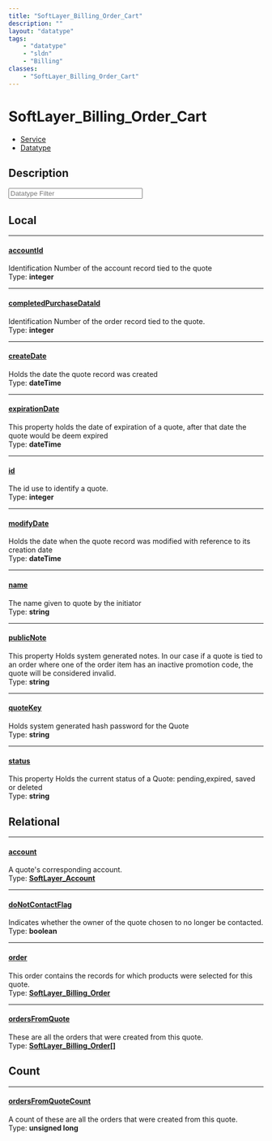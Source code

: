 ```yaml
---
title: "SoftLayer_Billing_Order_Cart"
description: ""
layout: "datatype"
tags:
    - "datatype"
    - "sldn"
    - "Billing"
classes:
    - "SoftLayer_Billing_Order_Cart"
---
```


# SoftLayer_Billing_Order_Cart
<div id='service-datatype'>
    <ul id='sldn-reference-tabs'>
    <li id='service'> <a href='/reference/services/SoftLayer_Billing_Order_Cart' >Service</a></li>    <li id='datatype'> <a href='/reference/datatypes/SoftLayer_Billing_Order_Cart' >Datatype</a></li>
    </ul>
</div>

## Description 






<!-- Filer BEGIN -->
<div class="view-filters">
        <div class="clearfix">
            <div class="search-input-box">
                <input placeholder="Datatype Filter" onkeyup="titleSearch(inputId='prop-input', divId='properties', elementClass='prop-row')" 
                    type="text" id="prop-input" value="" size="30" maxlength="128" class="form-text">
            </div>
        </div>
</div>
<!-- Filer END -->

<div id="properties" class="content">
<div id="localProperties" class="prop-content" >

## Local
<div class="prop-row">

-----
[accountId]: #accountid
#### [accountId]
Identification Number of the account record tied to the quote  
<span class="type-label">Type: </span>**integer**


</div>
<div class="prop-row">

-----
[completedPurchaseDataId]: #completedpurchasedataid
#### [completedPurchaseDataId]
Identification Number of the order record tied to the quote.  
<span class="type-label">Type: </span>**integer**


</div>
<div class="prop-row">

-----
[createDate]: #createdate
#### [createDate]
Holds the date the quote record was created  
<span class="type-label">Type: </span>**dateTime**


</div>
<div class="prop-row">

-----
[expirationDate]: #expirationdate
#### [expirationDate]
This property holds the date of expiration of a quote, after that date the quote would be deem expired  
<span class="type-label">Type: </span>**dateTime**


</div>
<div class="prop-row">

-----
[id]: #id
#### [id]
The id use to identify a quote.  
<span class="type-label">Type: </span>**integer**


</div>
<div class="prop-row">

-----
[modifyDate]: #modifydate
#### [modifyDate]
Holds the date when the quote record was modified with reference to its creation date  
<span class="type-label">Type: </span>**dateTime**


</div>
<div class="prop-row">

-----
[name]: #name
#### [name]
The name given to quote by the initiator  
<span class="type-label">Type: </span>**string**


</div>
<div class="prop-row">

-----
[publicNote]: #publicnote
#### [publicNote]
This property Holds system generated notes. In our case if a quote is tied to an order where one of the order item has an inactive promotion code, the quote will be considered invalid.  
<span class="type-label">Type: </span>**string**


</div>
<div class="prop-row">

-----
[quoteKey]: #quotekey
#### [quoteKey]
Holds system generated hash password for the Quote  
<span class="type-label">Type: </span>**string**


</div>
<div class="prop-row">

-----
[status]: #status
#### [status]
This property Holds the current status of a Quote: pending,expired, saved or deleted  
<span class="type-label">Type: </span>**string**


</div>
</div>
<!-- LOCAL PROPERTY END -->

<div id="relationalProperties"  class="prop-content" >

## Relational
<div class="prop-row">

-----
[account]: #account
#### [account]
A quote's corresponding account.  
<span class="type-label">Type: </span>**<a href='/reference/datatypes/SoftLayer_Account'>SoftLayer_Account </a>**


</div>
<div class="prop-row">

-----
[doNotContactFlag]: #donotcontactflag
#### [doNotContactFlag]
Indicates whether the owner of the quote chosen to no longer be contacted.  
<span class="type-label">Type: </span>**boolean**


</div>
<div class="prop-row">

-----
[order]: #order
#### [order]
This order contains the records for which products were selected for this quote.  
<span class="type-label">Type: </span>**<a href='/reference/datatypes/SoftLayer_Billing_Order'>SoftLayer_Billing_Order </a>**


</div>
<div class="prop-row">

-----
[ordersFromQuote]: #ordersfromquote
#### [ordersFromQuote]
These are all the orders that were created from this quote.  
<span class="type-label">Type: </span>**<a href='/reference/datatypes/SoftLayer_Billing_Order'>SoftLayer_Billing_Order[] </a>**


</div>

## Count
<div class="prop-row">

-----
[ordersFromQuoteCount]: #ordersfromquotecount
#### [ordersFromQuoteCount]
A count of these are all the orders that were created from this quote.   
<span class="type-label">Type: </span>**unsigned long**


</div>
</div>


